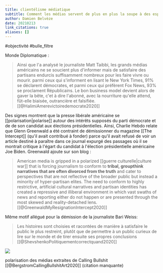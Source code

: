 ```yaml
---
title: clientélisme médiatique
subtitle: Comment les médias servent de plus en plus la soupe à des esprits partisans
author: Damien Belvèze
date: 20210213
link_citations: true
aliases: []
---
```


#objectivité
#bulle_filtre

Monde Diplomatique : 

> Ainsi que l'a analysé le journaliste Matt Taibbi, les grands médias américains ne se soucient plus d'informer mais de satisfaire des partisans endurcis suffisamment nombreux pour les faire vivre ou mourir. parmi ceux qui s'informent en lisant le New York Times, 91% se déclarent démocrates, et parmi ceux qui préfèrent Fox News, 93% se proclament Républicains. Le bon business model devient alors de gaver la bête, c'et à dire l'abonné, avec la nourriture qu'elle attend, fût-elle biaisée, outrancière et falsifiée.[[@HalimiAmerevictoiredemocrate2020]]

Des signes montrent que la presse libérale américaine se [[polarisation|polarise]] autour des intérêts supposés du parti démocrate et de de son candidat aux élections présidentielles. Ainsi, Charlie Hebdo relate que Glenn Greenwald a été contraint de démissionner du magazine [[The Intercept]] (qu'il avait contribué à fonder) parce qu'il avait refusé de voir un article destiné à paraître dans ce journal expurgé des passages où il se montrait critique à l'égart du candidat à l'élection présidentielle américaine Joe Biden. Greenwald ajoute sur son blog : 

>American media is gripped in a polarized [[guerre culturelle|culture war]] that is forcing journalism to conform to **tribal, groupthink narratives that are often divorced from the truth** and cater to perspectives that are not reflective of the broader public but instead a minority of hyper-partisan elites. The need to conform to highly restrictive, artificial cultural narratives and partisan identities has created a repressive and illiberal environment in which vast swaths of news and reporting either do not happen or are presented through the most skewed and reality-detached lens.
[[@GreenwaldMyResignationIntercept2020]]

Même motif allégué pour la démission de la journaliste Bari Weiss: 

> Les histoires sont choisies et racontées de manière à satisfaire le public le plus restreint, plutôt que de permettre à un public curieux de lire sur le monde et de tirer ensuite ses propres conclusions [[@ShevshenkoPolitiquementcorrectquand2020]]

![](news_polarisation.png)

polarisation des médias extraites de Calling Bullshit [[@BergstromCallingBullshitArt2020]]
(citation manquante)